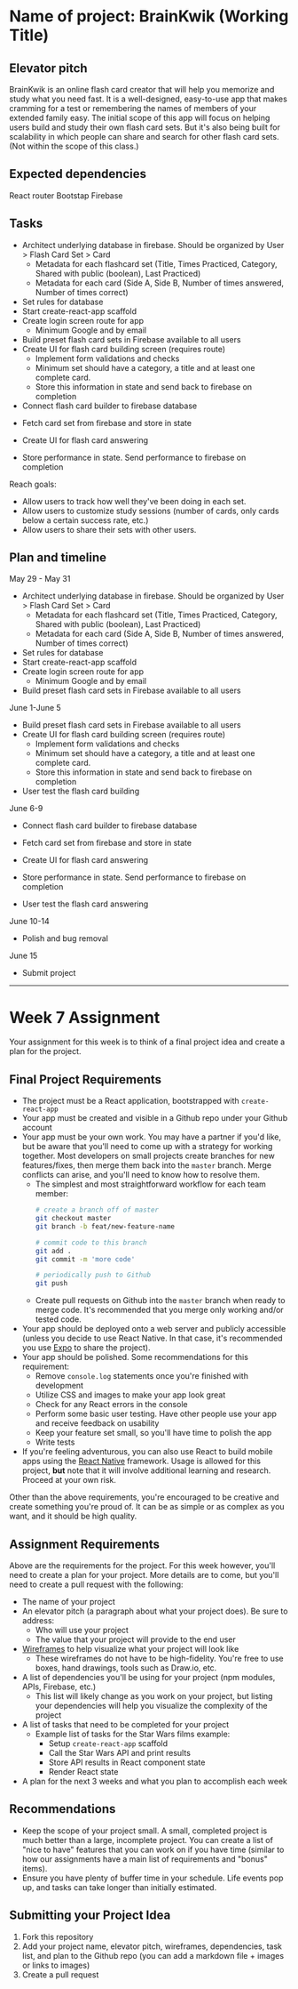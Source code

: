# Name of project: BrainKwik (Working Title)

## Elevator pitch

BrainKwik is an online flash card creator that will help you memorize and study what you need fast. It is a well-designed, easy-to-use app that makes cramming for a test or remembering the names of members of your extended family easy. The initial scope of this app will focus on helping users build and study their own flash card sets. But it's also being built for scalability in which people can share and search for other flash card sets. (Not within the scope of this class.)

## Expected dependencies

React router
Bootstap
Firebase

## Tasks

* Architect underlying database in firebase. Should be organized by User > Flash Card Set > Card
  - Metadata for each flashcard set (Title, Times Practiced, Category, Shared with public (boolean), Last Practiced)
  - Metadata for each card (Side A, Side B, Number of times answered, Number of times correct)
* Set rules for database
* Start create-react-app scaffold
* Create login screen route for app
  - Minimum Google and by email
* Build preset flash card sets in Firebase available to all users
* Create UI for flash card building screen (requires route)
  - Implement form validations and checks
  - Minimum set should have a category, a title and at least one complete card.
  - Store this information in state and send back to firebase on completion
* Connect flash card builder to firebase database
 - Fetch card set from firebase and store in state
* Create UI for flash card answering
 - Store performance in state. Send performance to firebase on completion

Reach goals:
* Allow users to track how well they've been doing in each set.
* Allow users to customize study sessions (number of cards, only cards below a certain success rate, etc.)
* Allow users to share their sets with other users.

## Plan and timeline

May 29 - May 31
* Architect underlying database in firebase. Should be organized by User > Flash Card Set > Card
  - Metadata for each flashcard set (Title, Times Practiced, Category, Shared with public (boolean), Last Practiced)
  - Metadata for each card (Side A, Side B, Number of times answered, Number of times correct)
* Set rules for database
* Start create-react-app scaffold
* Create login screen route for app
  - Minimum Google and by email
* Build preset flash card sets in Firebase available to all users

June 1-June 5
* Build preset flash card sets in Firebase available to all users
* Create UI for flash card building screen (requires route)
  - Implement form validations and checks
  - Minimum set should have a category, a title and at least one complete card.
  - Store this information in state and send back to firebase on completion
* User test the flash card building
  
June 6-9
* Connect flash card builder to firebase database
 - Fetch card set from firebase and store in state
* Create UI for flash card answering
 - Store performance in state. Send performance to firebase on completion
* User test the flash card answering

June 10-14
* Polish and bug removal

June 15
* Submit project
 
---------

# Week 7 Assignment

Your assignment for this week is to think of a final project idea and create a plan for the project.

## Final Project Requirements

* The project must be a React application, bootstrapped with `create-react-app`
* Your app must be created and visible in a Github repo under your Github account
* Your app must be your own work. You may have a partner if you'd like, but be aware that you'll need to come up with a strategy for working together. Most developers on small projects create branches for new features/fixes, then merge them back into the `master` branch. Merge conflicts can arise, and you'll need to know how to resolve them.
  * The simplest and most straightforward workflow for each team member:
    ```bash
    # create a branch off of master
    git checkout master
    git branch -b feat/new-feature-name

    # commit code to this branch
    git add .
    git commit -m 'more code'

    # periodically push to Github
    git push
    ```
  * Create pull requests on Github into the `master` branch when ready to merge code. It's recommended that you merge only working and/or tested code.
* Your app should be deployed onto a web server and publicly accessible (unless you decide to use React Native. In that case, it's recommended you use [Expo](https://expo.io/) to share the project).
* Your app should be polished. Some recommendations for this requirement:
  * Remove `console.log` statements once you're finished with development
  * Utilize CSS and images to make your app look great
  * Check for any React errors in the console
  * Perform some basic user testing. Have other people use your app and receive feedback on usability
  * Keep your feature set small, so you'll have time to polish the app
  * Write tests
* If you're feeling adventurous, you can also use React to build mobile apps using the [React Native](https://reactnative.dev/) framework. Usage is allowed for this project, **but** note that it will involve additional learning and research. Proceed at your own risk.

Other than the above requirements, you're encouraged to be creative and create something you're proud of. It can be as simple or as complex as you want, and it should be high quality.

## Assignment Requirements

Above are the requirements for the project. For this week however, you'll need to create a plan for your project. More details are to come, but you'll need to create a pull request with the following:

* The name of your project
* An elevator pitch (a paragraph about what your project does). Be sure to address:
  * Who will use your project
  * The value that your project will provide to the end user
* [Wireframes](https://en.wikipedia.org/wiki/Website_wireframe) to help visualize what your project will look like
  * These wireframes do not have to be high-fidelity. You're free to use boxes, hand drawings, tools such as Draw.io, etc.
* A list of dependencies you'll be using for your project (npm modules, APIs, Firebase, etc.)
  * This list will likely change as you work on your project, but listing your dependencies will help you visualize the complexity of the project
* A list of tasks that need to be completed for your project
  * Example list of tasks for the Star Wars films example:
    * Setup `create-react-app` scaffold
    * Call the Star Wars API and print results
    * Store API results in React component state
    * Render React state
* A plan for the next 3 weeks and what you plan to accomplish each week

## Recommendations

* Keep the scope of your project small. A small, completed project is much better than a large, incomplete project. You can create a list of "nice to have" features that you can work on if you have time (similar to how our assignments have a main list of requirements and "bonus" items).
* Ensure you have plenty of buffer time in your schedule. Life events pop up, and tasks can take longer than initially estimated.

## Submitting your Project Idea

1. Fork this repository
2. Add your project name, elevator pitch, wireframes, dependencies, task list, and plan to the Github repo (you can add a markdown file + images or links to images)
3. Create a pull request

